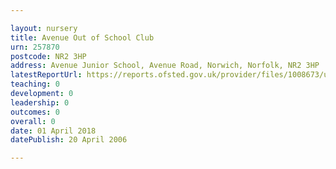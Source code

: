 ```yaml
---

layout: nursery
title: Avenue Out of School Club
urn: 257870
postcode: NR2 3HP
address: Avenue Junior School, Avenue Road, Norwich, Norfolk, NR2 3HP
latestReportUrl: https://reports.ofsted.gov.uk/provider/files/1008673/urn/257870.pdf
teaching: 0
development: 0
leadership: 0
outcomes: 0
overall: 0
date: 01 April 2018 
datePublish: 20 April 2006

---
```

